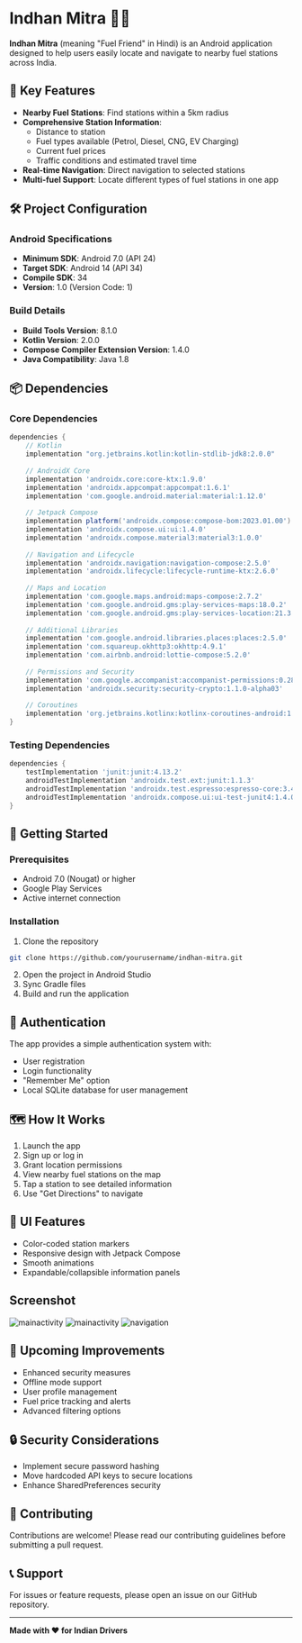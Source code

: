 # Indhan Mitra 🚗⛽

**Indhan Mitra** (meaning "Fuel Friend" in Hindi) is an Android application designed to help users easily locate and navigate to nearby fuel stations across India.

## 🌟 Key Features

- **Nearby Fuel Stations**: Find stations within a 5km radius
- **Comprehensive Station Information**:
  - Distance to station
  - Fuel types available (Petrol, Diesel, CNG, EV Charging)
  - Current fuel prices
  - Traffic conditions and estimated travel time
- **Real-time Navigation**: Direct navigation to selected stations
- **Multi-fuel Support**: Locate different types of fuel stations in one app

## 🛠 Project Configuration

### Android Specifications
- **Minimum SDK**: Android 7.0 (API 24)
- **Target SDK**: Android 14 (API 34)
- **Compile SDK**: 34
- **Version**: 1.0 (Version Code: 1)

### Build Details
- **Build Tools Version**: 8.1.0
- **Kotlin Version**: 2.0.0
- **Compose Compiler Extension Version**: 1.4.0
- **Java Compatibility**: Java 1.8

## 📦 Dependencies

### Core Dependencies
```groovy
dependencies {
    // Kotlin
    implementation "org.jetbrains.kotlin:kotlin-stdlib-jdk8:2.0.0"
    
    // AndroidX Core
    implementation 'androidx.core:core-ktx:1.9.0'
    implementation 'androidx.appcompat:appcompat:1.6.1'
    implementation 'com.google.android.material:material:1.12.0'
    
    // Jetpack Compose
    implementation platform('androidx.compose:compose-bom:2023.01.00')
    implementation 'androidx.compose.ui:ui:1.4.0'
    implementation 'androidx.compose.material3:material3:1.0.0'
    
    // Navigation and Lifecycle
    implementation 'androidx.navigation:navigation-compose:2.5.0'
    implementation 'androidx.lifecycle:lifecycle-runtime-ktx:2.6.0'
    
    // Maps and Location
    implementation 'com.google.maps.android:maps-compose:2.7.2'
    implementation 'com.google.android.gms:play-services-maps:18.0.2'
    implementation 'com.google.android.gms:play-services-location:21.3.0'
    
    // Additional Libraries
    implementation 'com.google.android.libraries.places:places:2.5.0'
    implementation 'com.squareup.okhttp3:okhttp:4.9.1'
    implementation 'com.airbnb.android:lottie-compose:5.2.0'
    
    // Permissions and Security
    implementation 'com.google.accompanist:accompanist-permissions:0.28.0'
    implementation 'androidx.security:security-crypto:1.1.0-alpha03'
    
    // Coroutines
    implementation 'org.jetbrains.kotlinx:kotlinx-coroutines-android:1.6.4'
}
```

### Testing Dependencies
```groovy
dependencies {
    testImplementation 'junit:junit:4.13.2'
    androidTestImplementation 'androidx.test.ext:junit:1.1.3'
    androidTestImplementation 'androidx.test.espresso:espresso-core:3.4.0'
    androidTestImplementation 'androidx.compose.ui:ui-test-junit4:1.4.0'
}
```

## 🚀 Getting Started

### Prerequisites

- Android 7.0 (Nougat) or higher
- Google Play Services
- Active internet connection

### Installation

1. Clone the repository
```bash
git clone https://github.com/yourusername/indhan-mitra.git
```

2. Open the project in Android Studio
3. Sync Gradle files
4. Build and run the application

## 🔐 Authentication

The app provides a simple authentication system with:
- User registration
- Login functionality
- "Remember Me" option
- Local SQLite database for user management

## 🗺 How It Works

1. Launch the app
2. Sign up or log in
3. Grant location permissions
4. View nearby fuel stations on the map
5. Tap a station to see detailed information
6. Use "Get Directions" to navigate

## 🎨 UI Features

- Color-coded station markers
- Responsive design with Jetpack Compose
- Smooth animations
- Expandable/collapsible information panels

## Screenshot
![mainactivity](https://github.com/user-attachments/assets/b60c40b1-5318-4acf-af37-39389b173a0d)
![mainactivity](https://github.com/user-attachments/assets/799e240f-16c9-44dd-94c7-d7d7fd4b9b12)
![navigation](https://github.com/user-attachments/assets/786875a8-b274-4b19-9b7e-3b70c67f8613)

## 🚧 Upcoming Improvements

- Enhanced security measures
- Offline mode support
- User profile management
- Fuel price tracking and alerts
- Advanced filtering options

## 🔒 Security Considerations

- Implement secure password hashing
- Move hardcoded API keys to secure locations
- Enhance SharedPreferences security

## 🤝 Contributing

Contributions are welcome! Please read our contributing guidelines before submitting a pull request.

## 📞 Support

For issues or feature requests, please open an issue on our GitHub repository.

---

**Made with ❤️ for Indian Drivers**
